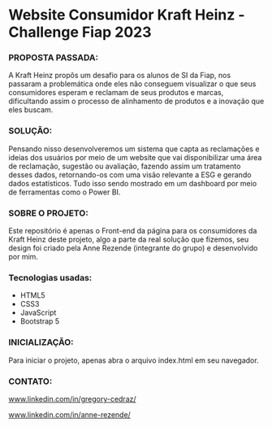 # Website Consumidor Kraft Heinz - Challenge Fiap 2023

### PROPOSTA PASSADA:
A Kraft Heinz propôs um desafio para os alunos de SI da Fiap, nos passaram a problemática onde eles não conseguem visualizar o que seus consumidores esperam e reclamam de seus produtos e marcas, dificultando assim o processo de alinhamento de produtos e a inovação que eles buscam.

### SOLUÇÃO:
Pensando nisso desenvolveremos um sistema que capta as reclamações e ideias dos usuários por meio de um website que vai disponibilizar uma área de reclamação, sugestão ou avaliação, fazendo assim um tratamento desses dados, retornando-os com uma visão relevante a ESG e gerando dados estatísticos. Tudo isso sendo mostrado em um dashboard por meio de ferramentas como o Power BI.

### SOBRE O PROJETO:
Este repositório é apenas o Front-end da página para os consumidores da Kraft Heinz deste projeto, algo a parte da real solução que fizemos, seu design foi criado pela Anne Rezende (integrante do grupo) e desenvolvido por mim.

### Tecnologias usadas:
* HTML5
* CSS3
* JavaScript
* Bootstrap 5

### INICIALIZAÇÃO:
Para iniciar o projeto, apenas abra o arquivo index.html em seu navegador.

### CONTATO:
www.linkedin.com/in/gregory-cedraz/

www.linkedin.com/in/anne-rezende/

